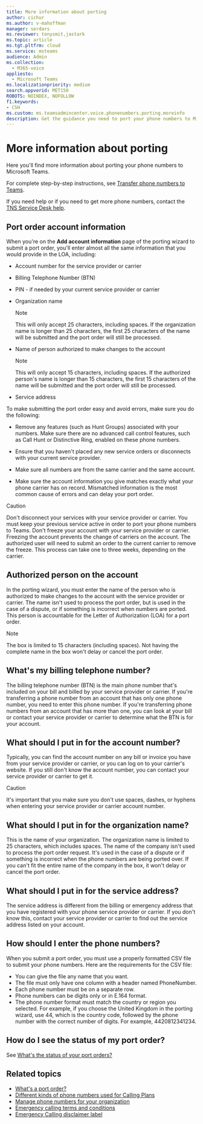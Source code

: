 ```yaml
---
title: More information about porting
author: cichur
ms.author: v-mahoffman
manager: serdars
ms.reviewer: tonysmit,jastark
ms.topic: article
ms.tgt.pltfrm: cloud
ms.service: msteams
audience: Admin
ms.collection: 
  - M365-voice
appliesto: 
  - Microsoft Teams
ms.localizationpriority: medium
search.appverid: MET150
ROBOTS: NOINDEX, NOFOLLOW
f1.keywords:
- CSH
ms.custom: ms.teamsadmincenter.voice.phonenumbers.porting.moreinfo 
description: Get the guidance you need to port your phone numbers to Microsoft Teams.
---
```


# More information about porting

Here you'll find more information about porting your phone numbers to Microsoft Teams.

For complete step-by-step instructions, see [Transfer phone numbers to Teams](transfer-phone-numbers-to-teams.md).

If you need help or if you need to get more phone numbers, contact the [TNS Service Desk help](../manage-phone-numbers-for-your-organization/contact-tns-service-desk.md).

## Port order account information

When you're on the **Add account information** page of the porting wizard to submit a port order, you'll  enter almost all the same information that you would provide in the LOA, including:
  
- Account number for the service provider or carrier
    
- Billing Telephone Number (BTN)
    
- PIN - if needed by your current service provider or carrier
    
- Organization name
    
    > [!NOTE]
    > This will only accept 25 characters, including spaces. If the organization name is longer than 25 characters, the first 25 characters of the name will be submitted and the port order will still be processed.
  
- Name of person authorized to make changes to the account
    
    > [!NOTE]
    > This will only accept 15 characters, including spaces. If the authorized person's name is longer than 15 characters, the first 15 characters of the name will be submitted and the port order will still be processed. 
  
- Service address
  
To make submitting the port order easy and avoid errors, make sure you do the following:
  
- Remove any features (such as Hunt Groups) associated with your numbers. Make sure there are no advanced call control features, such as Call Hunt or Distinctive Ring, enabled on these phone numbers.
    
- Ensure that you haven't placed any new service orders or disconnects with your current service provider.
    
- Make sure all numbers are from the same carrier and the same account.
    
- Make sure the account information you give matches exactly what your phone carrier has on record. Mismatched information is the most common cause of errors and can delay your port order.
    
> [!CAUTION]
> Don't disconnect your services with your service provider or carrier. You must keep your previous service active in order to port your phone numbers to Teams. Don't freeze your account with your service provider or carrier. Freezing the account prevents the change of carriers on the account. The authorized user will need to submit an order to the current carrier to remove the freeze. This process can take one to three weeks, depending on the carrier.

## Authorized person on the account

In the porting wizard, you must enter the name of the person who is authorized to make changes to the account with the service provider or carrier. The name isn't used to process the port order, but is used in the case of a dispute, or if something is incorrect when numbers are ported. This person is accountable for the Letter of Authorization (LOA) for a port order.
  
> [!NOTE]
> The box is limited to 15 characters (including spaces). Not having the complete name in the box won't delay or cancel the port order.
  
## What's my billing telephone number?

The billing telephone number (BTN) is the main phone number that's included on your bill and billed by your service provider or carrier. If you're transferring a phone number from an account that has only one phone number, you need to enter this phone number. If you're transferring phone numbers from an account that has more than one, you can look at your bill or contact your service provider or carrier to determine what the BTN is for your account.

## What should I put in for the account number?

Typically, you can find the account number on any bill or invoice you have from your service provider or carrier, or you can log on to your carrier's website. If you still don't know the account number, you can contact your service provider or carrier to get it.
  
> [!CAUTION]
>  It's important that you make sure you don't use spaces, dashes, or hyphens when entering your service provider or carrier account number.

## What should I put in for the organization name?

This is the name of your organization. The organization name is limited to 25 characters, which includes spaces. The name of the company isn't used to process the port order request. It's used in the case of a dispute or if something is incorrect when the phone numbers are being ported over. If you can't fit the entire name of the company in the box, it won't delay or cancel the port order.
  
## What should I put in for the service address?

The service address is different from the billing or emergency address that you have registered with your phone service provider or carrier. If you don't know this, contact your service provider or carrier to find out the service address listed on your account.

## How should I enter the phone numbers?
<a name="bkadding"> </a>

When you submit a port order, you must use a properly formatted CSV file to submit your phone numbers. Here are the requirements for the CSV file:

 - You can give the file any name that you want.
 - The file must only have one column with a header named PhoneNumber.
 - Each phone number must be on a separate row.
 - Phone numbers can be digits only or in E.164 format.
 - The phone number format must match the country or region you selected. For example, if you choose the United Kingdom in the porting wizard, use 44, which is the country code, followed by the phone number with the correct number of digits. For example, 4420812341234.

## How do I see the status of my port order?

See [What's the status of your port orders?](port-order-status.md)

## Related topics

- [What's a port order?](port-order-overview.md)
- [Different kinds of phone numbers used for Calling Plans](../different-kinds-of-phone-numbers-used-for-calling-plans.md)
- [Manage phone numbers for your organization](../manage-phone-numbers-for-your-organization/manage-phone-numbers-for-your-organization.md)
- [Emergency calling terms and conditions](../emergency-calling-terms-and-conditions.md)
- [Emergency Calling disclaimer label](https://github.com/MicrosoftDocs/OfficeDocs-SkypeForBusiness/blob/live/Teams/downloads/emergency-calling/emergency-calling-label-(en-us)-(v.1.0).zip?raw=true)
